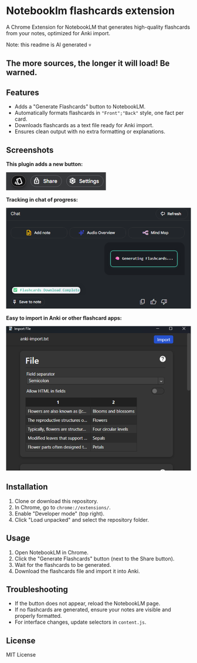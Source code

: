 # Notebooklm flashcards extension

A Chrome Extension for NotebookLM that generates high-quality flashcards from your notes, optimized for Anki import.

Note: this readme is AI generated 💀

## The more sources, the longer it will load! Be warned.

## Features

- Adds a "Generate Flashcards" button to NotebookLM.
- Automatically formats flashcards in `"Front";"Back"` style, one fact per card.
- Downloads flashcards as a text file ready for Anki import.
- Ensures clean output with no extra formatting or explanations.

## Screenshots

**This plugin adds a new button:**

![Button](readme/new_btn.png)

**Tracking in chat of progress:**

![Tracking](readme/generate.png)

**Easy to import in Anki or other flashcard apps:**

![Anki](readme/import.png)

## Installation

1. Clone or download this repository.
2. In Chrome, go to `chrome://extensions/`.
3. Enable "Developer mode" (top right).
4. Click "Load unpacked" and select the repository folder.

## Usage

1. Open NotebookLM in Chrome.
2. Click the "Generate Flashcards" button (next to the Share button).
3. Wait for the flashcards to be generated.
4. Download the flashcards file and import it into Anki.

## Troubleshooting

- If the button does not appear, reload the NotebookLM page.
- If no flashcards are generated, ensure your notes are visible and properly formatted.
- For interface changes, update selectors in `content.js`.

## License

MIT License
